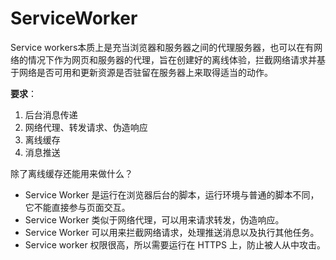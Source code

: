 # ServiceWorker

Service workers本质上是充当浏览器和服务器之间的代理服务器，也可以在有网络的情况下作为网页和服务器的代理，旨在创建好的离线体验，拦截网络请求并基于网络是否可用和更新资源是否驻留在服务器上来取得适当的动作。

**要求**：

1. 后台消息传递
2. 网络代理、转发请求、伪造响应
3. 离线缓存
4. 消息推送 

除了离线缓存还能用来做什么？

- Service Worker 是运行在浏览器后台的脚本，运行环境与普通的脚本不同，它不能直接参与页面交互。
- Service Worker 类似于网络代理，可以用来请求转发，伪造响应。
- Service Worker 可以用来拦截网络请求，处理推送消息以及执行其他任务。
- Service worker 权限很高，所以需要运行在 HTTPS 上，防止被人从中攻击。